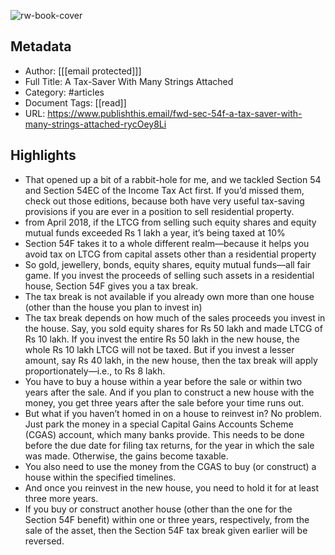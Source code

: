 ![rw-book-cover](https://readwise-assets.s3.amazonaws.com/static/images/article4.6bc1851654a0.png)

## Metadata
- Author: [[[email protected]]]
- Full Title: A Tax-Saver With Many Strings Attached
- Category: #articles
- Document Tags: [[read]] 
- URL: https://www.publishthis.email/fwd-sec-54f-a-tax-saver-with-many-strings-attached-rycOey8Li

## Highlights
- That opened up a bit of a rabbit-hole for me, and we tackled Section 54 and Section 54EC of the Income Tax Act first. If you’d missed them, check out those editions, because both have very useful tax-saving provisions if you are ever in a position to sell residential property.
- from April 2018, if the LTCG from selling such equity shares and equity mutual funds exceeded Rs 1 lakh a year, it’s being taxed at 10%
- Section 54F takes it to a whole different realm—because it helps you avoid tax on LTCG from capital assets other than a residential property
- So gold, jewellery, bonds, equity shares, equity mutual funds—all fair game. If you invest the proceeds of selling such assets in a residential house, Section 54F gives you a tax break.
- The tax break is not available if you already own more than one house (other than the house you plan to invest in)
- The tax break depends on how much of the sales proceeds you invest in the house. Say, you sold equity shares for Rs 50 lakh and made LTCG of Rs 10 lakh. If you invest the entire Rs 50 lakh in the new house, the whole Rs 10 lakh LTCG will not be taxed. But if you invest a lesser amount, say Rs 40 lakh, in the new house, then the tax break will apply proportionately—i.e., to Rs 8 lakh.
- You have to buy a house within a year before the sale or within two years after the sale. And if you plan to construct a new house with the money, you get three years after the sale before your time runs out.
- But what if you haven’t homed in on a house to reinvest in?
  No problem.
  Just park the money in a special Capital Gains Accounts Scheme (CGAS) account, which many banks provide. This needs to be done before the due date for filing tax returns, for the year in which the sale was made. Otherwise, the gains become taxable.
- You also need to use the money from the CGAS to buy (or construct) a house within the specified timelines.
- And once you reinvest in the new house, you need to hold it for at least three more years.
- If you buy or construct another house (other than the one for the Section 54F benefit) within one or three years, respectively, from the sale of the asset, then the Section 54F tax break given earlier will be reversed.
